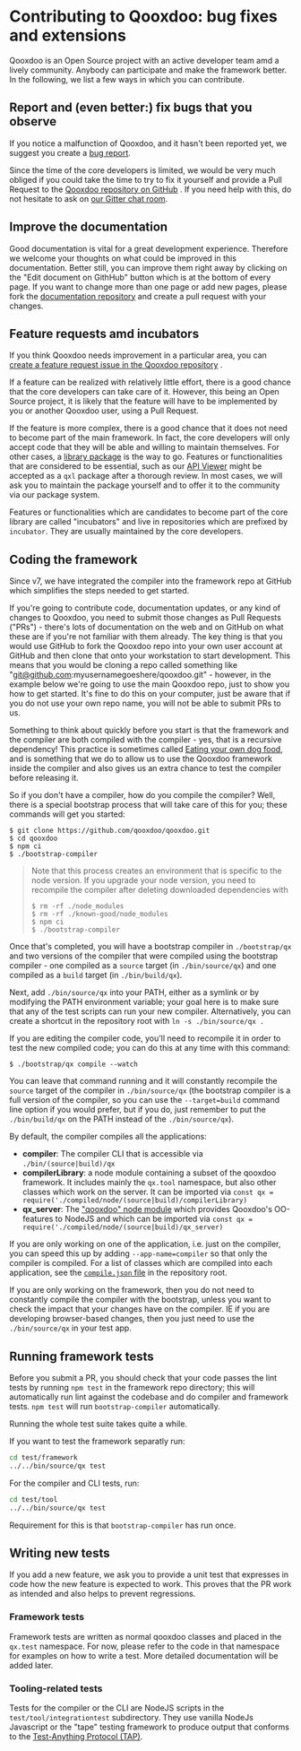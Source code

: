 # Contributing to Qooxdoo: bug fixes and extensions

Qooxdoo is an Open Source project with an active developer team amd a lively
community. Anybody can participate and make the framework better. In the
following, we list a few ways in which you can contribute.

## Report and (even better:) fix bugs that you observe

If you notice a malfunction of Qooxdoo, and it hasn't been reported yet, we
suggest you create a [bug report](https://github.com/qooxdoo/qooxdoo/issues/new?assignees=&labels=&template=Bug_report.md).

Since the time of the core developers is limited, we would be very much obliged
if you could take the time to try to fix it yourself and provide a Pull Request
to the [Qooxdoo repository on GitHub](https://github.com/qooxdoo/qooxdoo) . If
you need help with this, do not hesitate to ask on
[our Gitter chat room](https://gitter.im/qooxdoo/qooxdoo).

## Improve the documentation

Good documentation is vital for a great development experience. Therefore we
welcome your thoughts on what could be improved in this documentation. Better
still, you can improve them right away by clicking on the "Edit document on
GithHub" button which is at the bottom of every page. If you want to change more
than one page or add new pages, please fork the [documentation repository](https://qooxdoo.org/documentation)
and create a pull request with your changes.

## Feature requests amd incubators

If you think Qooxdoo needs improvement in a particular area, you can  
[create a feature request issue in the Qooxdoo repository](https://github.com/qooxdoo/qooxdoo/issues/new?template=Feature_request.md)
.

If a feature can be realized with relatively little effort, there is a good
chance that the core developers can take care of it. However, this being an Open
Source project, it is likely that the feature will have to be implemented by you
or another Qooxdoo user, using a Pull Request.

If the feature is more complex, there is a good chance that it does not need to
become part of the main framework. In fact, the core developers will only accept
code that they will be able and willing to maintain themselves. For other cases,
a [library package](cli/packages.md) is the way to go. Features or
functionalities that are considered to be essential, such as our
[API Viewer](https://github.com/qooxdoo/qxl.apiviewer) might be accepted as a
`qxl` package after a thorough review. In most cases, we will ask you to
maintain the package yourself and to offer it to the community via our package
system.

Features or functionalities which are candidates to become part of the core
library are called "incubators" and live in repositories which are prefixed by
`incubator`. They are usually maintained by the core developers.

## Coding the framework

Since v7, we have integrated the compiler into the framework
repo at GitHub which simplifies the steps needed to get started.

If you're going to contribute code, documentation updates, or any kind
of changes to Qooxdoo, you need to submit those changes as Pull Requests
("PRs") - there's lots of documentation on the web and on GitHub on what
these are if you're not familiar with them already.  The key thing is that
you would use GitHub to fork the Qooxdoo repo into your own user account
at GitHub and then clone that onto your workstation to start development.
This means that you would be cloning a repo called something like
"git@github.com:myusernamegoeshere/qooxdoo.git" - however, in the example
below we're going to use the main Qooxdoo repo, just to show you how to get
started.  It's fine to do this on your computer, just be aware that if you
do not use your own repo name, you will not be able to submit PRs to us.

Something to think about quickly before you start is that the framework
and the compiler are both compiled with the compiler - yes, that is a
recursive dependency!  This practice is sometimes called [Eating your own dog
food](https://en.wikipedia.org/wiki/Eating_your_own_dog_food), and is something
that we do to allow us to use the Qooxdoo framework inside the compiler
and also gives us an extra chance to test the compiler before releasing it.

So if you don't have a compiler, how do you compile the compiler?
Well, there is a special bootstrap process that will take
care of this for you; these commands will get you started:

```
$ git clone https://github.com/qooxdoo/qooxdoo.git
$ cd qooxdoo
$ npm ci
$ ./bootstrap-compiler
```

> Note that this process creates an environment that is specific to the node
> version. If you upgrade your node version, you need to recompile the compiler
> after deleting downloaded dependencies with 
> ```
> $ rm -rf ./node_modules
> $ rm -rf ./known-good/node_modules
> $ npm ci
> $ ./bootstrap-compiler
> ```

Once that's completed, you will have a bootstrap compiler in
`./bootstrap/qx` and two versions of the compiler that were compiled
using the bootstrap compiler - one compiled as a `source` target (in
`./bin/source/qx`) and one compiled as a `build` target (in `./bin/build/qx`).

Next, add `./bin/source/qx` into your PATH, either as a symlink or
by modifying the PATH environment variable; your goal here is to
make sure that any of the test scripts can run your new compiler. Alternatively,
you can create a shortcut in the repository root with `ln -s ./bin/source/qx .`

If you are editing the compiler code, you'll need to recompile it in order
to test the new compiled code; you can do this at any time with this command:

```
$ ./bootstrap/qx compile --watch
```

You can leave that command running and it will constantly recompile the
`source` target of the compiler in `./bin/source/qx` (the bootstrap compiler
is a full version of the compiler, so you can use the `--target=build`
command line option if you would prefer, but if you do, just remember to
put the `./bin/build/qx` on the PATH instead of the `./bin/source/qx`).

By default, the compiler compiles all the applications:

- **compiler**: The compiler CLI that is accessible via `./bin/(source|build)/qx`
- **compilerLibrary**: a node module containing a subset of the qooxdoo framework.
  It includes mainly the `qx.tool` namespace, but also other classes which work 
  on the server. It can be imported via
  `const qx = require('./compiled/node/(source|build)/compilerLibrary)`
- **qx_server**: The ["qooxdoo" node module](https://www.npmjs.com/package/qooxdoo) 
  which provides Qooxdoo's OO-features to NodeJS and which can be imported via 
  `const qx = require('./compiled/node/(source|build)/qx_server)`

If you are only working on one of the application, i.e. just on the compiler, 
you can speed this up by adding `--app-name=compiler` so that only the compiler
is compiled. For a list of classes which are compiled into each application,
see the [`compile.json` file](https://github.com/qooxdoo/qooxdoo/blob/master/compile.json#L67)
in the repository root. 

If you are only working on the framework, then you do not need to constantly
compile the compiler with the bootstrap, unless you want to check the impact
that your changes have on the compiler.  IE if you are developing browser-based
changes, then you just need to use the `./bin/source/qx` in your test app.

## Running framework tests

Before you submit a PR, you should check that your code passes the
lint tests by running `npm test` in the framework repo directory;
this will automatically run lint against the codebase and do compiler
and framework tests. `npm test` will run `bootstrap-compiler`
automatically. 

Running the whole test suite takes quite a while.

If you want to test the framework separatly run:

```bash
cd test/framework
../../bin/source/qx test
```

For the compiler and CLI tests, run:
```bash
cd test/tool
../../bin/source/qx test
```

Requirement for this is that `bootstrap-compiler` has run once.

## Writing new tests

If you add a new feature, we ask you to provide a unit test that
expresses in code how the new feature is expected to work. This proves
that the PR work as intended and also helps to prevent regressions.

### Framework tests

Framework tests are written as normal qooxdoo classes and
placed in the `qx.test` namespace. For now, please refer
to the code in that namespace for examples on how to write
a test. More detailed documentation will be added later.

### Tooling-related tests

Tests for the compiler or the CLI are NodeJS scripts in the
`test/tool/integrationtest` subdirectory. They use vanilla NodeJs
Javascript or the "tape" testing framework to produce output that conforms
to the [Test-Anything Protocol (TAP)](https://testanything.org/). 
